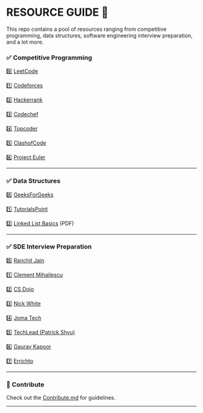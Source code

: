 ﻿# RESOURCE GUIDE 📃

This repo contains a pool of resources ranging from competitive programming, data structures, software engineering interview preparation, and a lot more.

### ✅ Competitive Programming


0️⃣ [LeetCode](https://leetcode.com/ "LeetCode") 

1️⃣ [Codeforces](https://codeforces.com/ "Codeforces")

2️⃣ [Hackerrank](https://www.hackerrank.com/ "HackerRank")

3️⃣ [Codechef](https://www.codechef.com/ "Codechef")

4️⃣ [Topcoder](https://www.topcoder.com/ "Topcoder")

5️⃣ [ClashofCode](https://www.codingame.com/multiplayer/clashofcode "ClashofCode")

6️⃣ [Project Euler](https://projecteuler.net/about "Project Euler")


____

### ✅ Data Structures


0️⃣ [GeeksForGeeks](https://www.geeksforgeeks.org/ "GeeksForGeeks") 

1️⃣ [TutorialsPoint](https://www.tutorialspoint.com/data_structures_algorithms/ "TutorialsPoint")

2️⃣ [Linked List Basics](cslibrary.stanford.edu/103/LinkedListBasics.pdf "Linked List Basics") (PDF)


____
### ✅ SDE Interview Preparation 

0️⃣ [Ranchit Jain](https://www.youtube.com/channel/UC9fDC_eBh9e_bogw87DbGKQ "Ranchit Jain")

1️⃣ [Clement Mihailescu](https://www.youtube.com/channel/UCaO6VoaYJv4kS-TQO_M-N_g "Clement Mihailescu")

2️⃣ [CS Dojo](https://www.youtube.com/channel/UCxX9wt5FWQUAAz4UrysqK9A "CS Dojo")

3️⃣ [Nick White](https://www.youtube.com/channel/UC1fLEeYICmo3O9cUsqIi7HA "Nick White")

4️⃣ [Joma Tech](https://www.youtube.com/channel/UCV0qA-eDDICsRR9rPcnG7tw "Joma Tech")

5️⃣ [TechLead (Patrick Shyu)](https://www.youtube.com/channel/UC4xKdmAXFh4ACyhpiQ_3qBw "TechLead")

6️⃣ [Gaurav Kapoor](https://www.youtube.com/channel/UCRPMAqdtSgd0Ipeef7iFsKw/ "Gaurav Kapoor")

7️⃣ [Errichto](https://www.youtube.com/channel/UCBr_Fu6q9iHYQCh13jmpbrg/ "Errichto")


____
### 🔗 Contribute

Check out the [Contribute.md](https://github.com/shubhangi-singh21/My-Codes/blob/master/Contribute.md) for guidelines.

____





